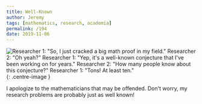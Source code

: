 ```yaml
---
title: Well-Known
author: Jeremy
tags: [mathematics, research, academia]
permalink: /194
date: 2019-11-06
---
```


![Researcher 1: "So, I just cracked a big math proof in my field." Researcher 2: "Oh yeah?" Researcher 1: "Yep, it's a well-known conjecture that I've been working on for years." Researcher 2: "How many people know about this conjecture?" Researcher 1: "Tons! At least ten."](https://res.cloudinary.com/dh3hm8pb7/image/upload/c_scale,q_auto:best,w_615/v1535842782/Handwaving/Published/WellKnown.png){: .centre-image }

I apologize to the mathematicians that may be offended. Don't worry, my research problems are probably just as well known!
